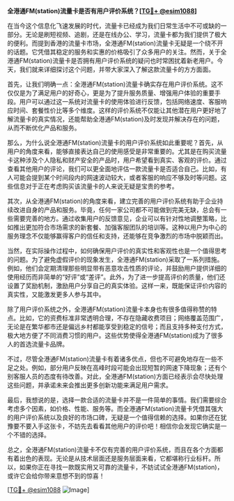 **全港通FM(station)流量卡是否有用户评价系统？[[TG💪+ @esim1088](https://t.me/s/esim1088)]**

在当今这个信息化飞速发展的时代，流量卡已经成为我们日常生活中不可或缺的一部分。无论是刷短视频、追剧，还是在线办公、学习，流量卡都为我们提供了极大的便利。而提到香港的流量卡市场，全港通FM(station)流量卡无疑是一个绕不开的话题。它凭借其稳定的服务和实惠的价格吸引了众多用户的关注。然而，关于全港通FM(station)流量卡是否拥有用户评价系统的疑问也时常困扰着新老用户。今天，我们就来详细探讨这个问题，并带大家深入了解这款流量卡的方方面面。

首先，让我们明确一点：全港通FM(station)流量卡确实存在用户评价系统。这不仅仅是为了满足用户的好奇心，更是为了提升服务质量、增强用户体验的重要手段。用户可以通过这一系统对流量卡的使用体验进行反馈，包括网络速度、客服响应时间、套餐性价比等多个维度。这样的评价系统不仅能让其他潜在用户更好地了解流量卡的真实情况，还能帮助全港通FM(station)及时发现并解决存在的问题，从而不断优化产品和服务。

那么，为什么说全港通FM(station)流量卡的用户评价系统如此重要呢？首先，从用户的角度来看，能够直接表达自己的使用感受是非常重要的。尤其是在购买流量卡这种涉及个人隐私和财产安全的产品时，用户希望看到真实、客观的评价。通过查看其他用户的评论，我们可以更全面地评估一款流量卡是否适合自己。比如，有人可能会提到某个时间段内的网速波动较大，或者客服的响应不够及时等问题。这些信息对于正在考虑购买该流量卡的人来说无疑是宝贵的参考。

其次，从全港通FM(station)的角度来看，建立完善的用户评价系统有助于企业持续改进自身的产品和服务。毕竟，任何一家公司都不可能做到完美无缺，总会有一些需要完善的地方。通过收集用户的反馈意见，企业可以有针对性地调整策略，比如推出更加符合市场需求的新套餐、加强客服团队的培训等。这种以用户为中心的服务理念不仅能够赢得客户的信任和支持，还能够在竞争激烈的市场中脱颖而出。

当然，在实际操作过程中，如何确保用户评价的真实性和客观性也是一个值得思考的问题。为了避免虚假评价的现象发生，全港通FM(station)采取了一系列措施。例如，他们会定期清理那些明显带有恶意攻击性质的评论，并鼓励用户提供详细的使用经历而非简单的“好评”或“差评”。此外，为了进一步提高评价的质量，他们还设置了奖励机制，激励用户分享自己的真实体验。这样一来，既能保证评价内容的真实性，又能激发更多人参与其中。

除了用户评价系统之外，全港通FM(station)流量卡本身也有很多值得称赞的特点。比如，它的资费标准非常透明合理，不存在隐藏收费项目；网络覆盖范围广，无论是在繁华都市还是偏远乡村都能享受到稳定的信号；而且支持多种支付方式，极大地方便了不同消费习惯的用户。这些优势使得全港通FM(station)成为了很多人的首选流量卡品牌。

不过，尽管全港通FM(station)流量卡有着诸多优点，但也不可避免地存在一些不足之处。例如，部分用户反映在高峰时段可能会出现短暂的网速下降现象；还有个别客服人员的态度有待改善。对此，全港通FM(station)方面已经表示会尽快处理这些问题，并承诺未来会推出更多创新功能来满足用户需求。

最后，我想说的是，选择一款合适的流量卡并不是一件简单的事情。我们需要综合考虑多个因素，如价格、性能、服务等。而全港通FM(station)流量卡凭借其强大的用户评价系统以及良好的市场口碑，无疑是一个值得信赖的选择。如果你还在犹豫要不要入手这张卡，不妨先去看看其他用户的评价吧！相信你会发现它确实是一个不错的选择。

总之，全港通FM(station)流量卡不仅有完善的用户评价系统，而且在各个方面都有着出色的表现。无论是从技术层面还是服务层面来看，它都堪称行业标杆。所以，如果你正在寻找一款既实用又可靠的流量卡，不妨试试全港通FM(station)，或许它会给你带来意想不到的惊喜！

[[TG💪+ @esim1088](https://t.me/s/esim1088) ![Image](https://i.postimg.cc/4NQfJmqS/Snipaste-2025-05-13-00-14-12.png)]